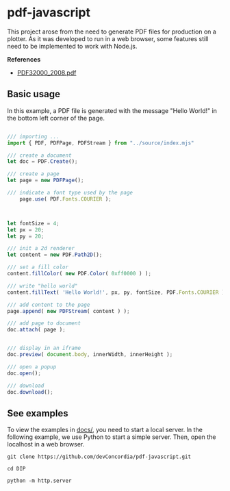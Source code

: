 # pdf-javascript

This project arose from the need to generate PDF files for production on a plotter.
As it was developed to run in a web browser, some features still need to be implemented to work with Node.js.

**References**
- [PDF32000_2008.pdf](https://opensource.adobe.com/dc-acrobat-sdk-docs/pdfstandards/PDF32000_2008.pdf)

## Basic usage

In this example, a PDF file is generated with the message "Hello World!" in the bottom left corner of the page.

```javascript

/// importing ...
import { PDF, PDFPage, PDFStream } from "../source/index.mjs"

/// create a document
let doc = PDF.Create();

/// create a page
let page = new PDFPage();

/// indicate a font type used by the page
    page.use( PDF.Fonts.COURIER );



let fontSize = 4;
let px = 20;
let py = 20;

/// init a 2d renderer
let content = new PDF.Path2D();

/// set a fill color
content.fillColor( new PDF.Color( 0xff0000 ) );

/// write "hello world"
content.fillText( 'Hello World!', px, py, fontSize, PDF.Fonts.COURIER );

/// add content to the page
page.append( new PDFStream( content ) );

/// add page to document
doc.attach( page );


/// display in an iframe
doc.preview( document.body, innerWidth, innerHeight );

/// open a popup
doc.open();

/// download
doc.download();

```

## See examples

To view the examples in [docs/](docs/), you need to start a local server. In the following example, we use Python to start a simple server.
Then, open the localhost in a web browser.

```
git clone https://github.com/devConcordia/pdf-javascript.git

cd DIP

python -m http.server
```

